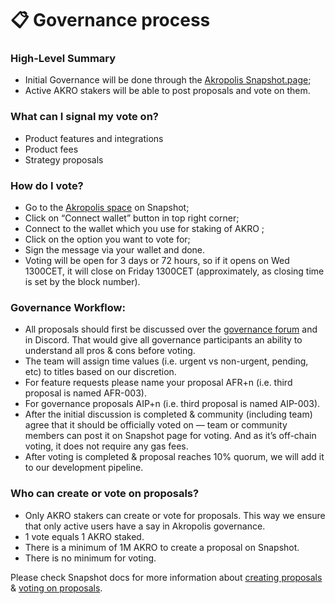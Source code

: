 # 📋 Governance process

### **High-Level Summary**

* Initial Governance will be done through the [Akropolis Snapshot.page](https://snapshot.org/#/akropolis.eth);
* Active AKRO stakers will be able to post proposals and vote on them.

### **What can I signal my vote on?**

* Product features and integrations
* Product fees
* Strategy proposals

### **How do I vote?**

* Go to the [Akropolis space](https://snapshot.org/#/akropolis.eth) on Snapshot;
* Click on “Connect wallet” button in top right corner;
* Connect to the wallet which you use for staking of AKRO ;
* Click on the option you want to vote for;
* Sign the message via your wallet and done.
* Voting will be open for 3 days or 72 hours, so if it opens on Wed 1300CET, it will close on Friday 1300CET (approximately, as closing time is set by the block number).

### **Governance Workflow:**

* All proposals should first be discussed over the [governance forum](https://gov.akropolis.io) and in Discord. That would give all governance participants an ability to understand all pros & cons before voting.
* The team will assign time values (i.e. urgent vs non-urgent, pending, etc) to titles based on our discretion.
* For feature requests please name your proposal AFR+n (i.e. third proposal is named AFR-003).
* For governance proposals AIP+n (i.e. third proposal is named AIP-003).
* After the initial discussion is completed & community (including team) agree that it should be officially voted on — team or community members can post it on Snapshot page for voting. And as it’s off-chain voting, it does not require any gas fees.
* After voting is completed & proposal reaches 10% quorum, we will add it to our development pipeline.

### **Who can create or vote on proposals?**

* Only AKRO stakers can create or vote for proposals. This way we ensure that only active users have a say in Akropolis governance.
* 1 vote equals 1 AKRO staked.
* There is a minimum of 1M AKRO to create a proposal on Snapshot.
* There is no minimum for voting.

Please check Snapshot docs for more information about [creating proposals ](https://docs.snapshot.page/guides/create-a-proposal)& [voting on proposals](https://docs.snapshot.page/guides/vote-for-a-proposal).
